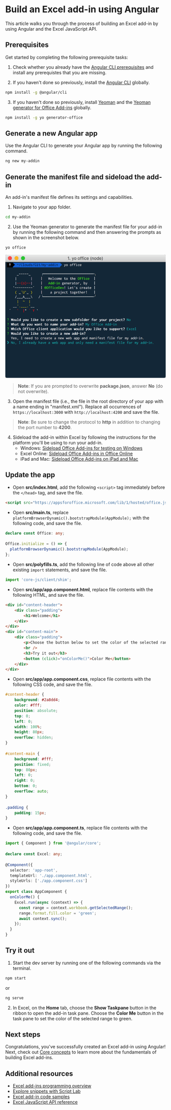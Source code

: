 # Build an Excel add-in using Angular

This article walks you through the process of building an Excel add-in by using Angular and the Excel JavaScript API.

## Prerequisites

Get started by completing the following prerequisite tasks:

1. Check whether you already have the [Angular CLI prerequisites](https://github.com/angular/angular-cli#prerequisites) and install any prerequistes that you are missing.

2. If you haven't done so previously, install the [Angular CLI](https://github.com/angular/angular-cli) globally. 
```bash
npm install -g @angular/cli
```

3. If you haven't done so previously, install [Yeoman](https://github.com/yeoman/yo) and the [Yeoman generator for Office Add-ins](https://github.com/OfficeDev/generator-office) globally.
```bash
npm install -g yo generator-office
```

## Generate a new Angular app

Use the Angular CLI to generate your Angular app by running the following command.

```bash
ng new my-addin
```

## Generate the manifest file and sideload the add-in

An add-in's manifest file defines its settings and capabilities.

1. Navigate to your app folder.
```bash
cd my-addin
```

2. Use the Yeoman generator to generate the manifest file for your add-in by running the following command and then answering the prompts as shown in the screenshot below.
```bash
yo office
```
![Yeoman generator](images/yo-office.png)
>**Note**: If you are prompted to overwrite **package.json**, answer **No** (do not overwrite).

3. Open the manifest file (i.e., the file in the root directory of your app with a name ending in "manifest.xml"). Replace all occurrences of `https://localhost:3000` with `http://localhost:4200` and save the file.
>**Note**: Be sure to change the protocol to **http** in addition to changing the port number to **4200**.

4. Sideload the add-in within Excel by following the instructions for the platform you'll be using to run your add-in.
    - Windows: [Sideload Office Add-ins for testing on Windows](../testing/create-a-network-shared-folder-catalog-for-task-pane-and-content-add-ins.md)
    - Excel Online: [Sideload Office Add-ins in Office Online](../testing/sideload-office-add-ins-for-testing.md#sideload-an-office-add-in-on-office-online)
    - iPad and Mac: [Sideload Office Add-ins on iPad and Mac](../testing/sideload-an-office-add-in-on-ipad-and-mac.md)

## Update the app

- Open **src/index.html**, add the following `<script>` tag immediately before the `</head>` tag, and save the file.
```html
<script src="https://appsforoffice.microsoft.com/lib/1/hosted/office.js"></script>
```

- Open **src/main.ts**, replace `platformBrowserDynamic().bootstrapModule(AppModule);` with the following code, and save the file. 

```typescript 
declare const Office: any;

Office.initialize = () => {
  platformBrowserDynamic().bootstrapModule(AppModule);
};
```

- Open **src/polyfills.ts**, add the following line of code above all other existing `import` statements, and save the file.

```typescript
import 'core-js/client/shim';
```

- Open **src/app/app.component.html**, replace file contents with the following HTML, and save the file. 
```html
<div id="content-header">
    <div class="padding">
        <h1>Welcome</h1>
    </div>
</div>
<div id="content-main">
    <div class="padding">
        <p>Choose the button below to set the color of the selected range to green.</p>
        <br />
        <h3>Try it out</h3>
        <button (click)="onColorMe()">Color Me</button>
    </div>
</div>
```

- Open **src/app/app.component.css**, replace file contents with the following CSS code, and save the file.

```css
#content-header {
    background: #2a8dd4;
    color: #fff;
    position: absolute;
    top: 0;
    left: 0;
    width: 100%;
    height: 80px; 
    overflow: hidden;
}

#content-main {
    background: #fff;
    position: fixed;
    top: 80px;
    left: 0;
    right: 0;
    bottom: 0;
    overflow: auto; 
}

.padding {
    padding: 15px;
}
```

- Open **src/app/app.component.ts**, replace file contents with the following code, and save the file. 

```typescript
import { Component } from '@angular/core';

declare const Excel: any;

@Component({
  selector: 'app-root',
  templateUrl: './app.component.html',
  styleUrls: ['./app.component.css']
})
export class AppComponent {
  onColorMe() {
    Excel.run(async (context) => {
      const range = context.workbook.getSelectedRange();
      range.format.fill.color = 'green';
      await context.sync();
    });
  }
}
```

## Try it out

1. Start the dev server by running one of the following commands via the terminal.
```bash
npm start
```
or
```bash
ng serve
```

2. In Excel, on the **Home** tab, choose the **Show Taskpane** button in the ribbon to open the add-in task pane. Choose the **Color Me** button in the task pane to set the color of the selected range to green.

## Next steps

Congratulations, you've successfully created an Excel add-in using Angular! Next, check out [Core concepts](excel-add-ins-core-concepts.md?product=excel) to learn more about the fundamentals of building Excel add-ins.

## Additional resources

* [Excel add-ins programming overview](excel-add-ins-programming-overview.md)
* [Explore snippets with Script Lab](https://store.office.com/en-001/app.aspx?assetid=WA104380862&ui=en-US&rs=en-001&ad=US&appredirect=false)
* [Excel add-in code samples](http://dev.office.com/code-samples#?filters=excel,office%20add-ins)
* [Excel JavaScript API reference](../../reference/excel/excel-add-ins-reference-overview.md?product=excel)
